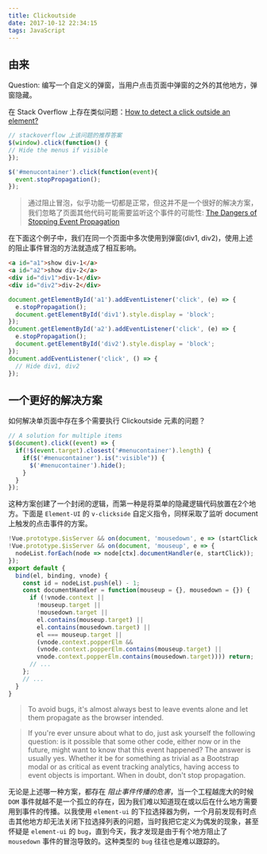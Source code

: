 ```yaml
---
title: Clickoutside
date: 2017-10-12 22:34:15
tags: JavaScript
---
```


## 由来

Question: 编写一个自定义的弹窗，当用户点击页面中弹窗的之外的其他地方，弹窗隐藏。

在 Stack Overflow 上存在类似问题：[How to detect a click outside an element?](https://stackoverflow.com/questions/152975/how-do-i-detect-a-click-outside-an-element)

```js
// stackoverflow 上该问题的推荐答案
$(window).click(function() {
// Hide the menus if visible
});

$('#menucontainer').click(function(event){
  event.stopPropagation();
});
```

>通过阻止冒泡，似乎功能一切都是正常，但这并不是一个很好的解决方案，我们忽略了页面其他代码可能需要监听这个事件的可能性: [The Dangers of Stopping Event Propagation](https://css-tricks.com/dangers-stopping-event-propagation/)

在下面这个例子中，我们在同一个页面中多次使用到弹窗(div1, div2)，使用上述的阻止事件冒泡的方法就造成了相互影响。

```html
<a id="a1">show div-1</a>
<a id="a2">show div-2</a>
<div id="div1">div-1</div>
<div id="div2">div-2</div>
```

```js
document.getElementById('a1').addEventListener('click', (e) => {
  e.stopPropagation();
  document.getElementById('div1').style.display = 'block';
});
document.getElementById('a2').addEventListener('click', (e) => {
  e.stopPropagation();
  document.getElementById('div2').style.display = 'block';
});
document.addEventListener('click', () => {
  // Hide div1, div2
});
```

## 一个更好的解决方案

如何解决单页面中存在多个需要执行 Clickoutside 元素的问题？

```js
// A solution for multiple items
$(document).click((event) => { 
  if(!$(event.target).closest('#menucontainer').length) {
    if($('#menucontainer').is(":visible")) {
      $('#menucontainer').hide();
    }
  }        
});
```

这种方案创建了一个封闭的逻辑，而第一种是将菜单的隐藏逻辑代码放置在2个地方。下面是 `Element-UI` 的 `v-clickside` 自定义指令，同样采取了监听 document 上触发的点击事件的方案。

```js
!Vue.prototype.$isServer && on(document, 'mousedown', e => (startClick = e));
!Vue.prototype.$isServer && on(document, 'mouseup', e => {
  nodeList.forEach(node => node[ctx].documentHandler(e, startClick));
});
export default {
  bind(el, binding, vnode) {
    const id = nodeList.push(el) - 1;
    const documentHandler = function(mouseup = {}, mousedown = {}) {
      if (!vnode.context ||
        !mouseup.target ||
        !mousedown.target ||
        el.contains(mouseup.target) ||
        el.contains(mousedown.target) ||
        el === mouseup.target ||
        (vnode.context.popperElm &&
        (vnode.context.popperElm.contains(mouseup.target) ||
        vnode.context.popperElm.contains(mousedown.target)))) return;
      // ...
    };
    // ...
  }
}
```

>To avoid bugs, it's almost always best to leave events alone and let them propagate as the browser intended.

>If you're ever unsure about what to do, just ask yourself the following question: is it possible that some other code, either now or in the future, might want to know that this event happened? The answer is usually yes. Whether it be for something as trivial as a Bootstrap modal or as critical as event tracking analytics, having access to event objects is important. When in doubt, don't stop propagation.

无论是上述哪一种方案，都存在 *阻止事件传播的危害*，当一个工程越庞大的时候 `DOM` 事件就越不是一个孤立的存在，因为我们难以知道现在或以后在什么地方需要用到事件的传播。以我使用 `element-ui` 的下拉选择器为例，一个月前发现有时点击其他地方却无法关闭下拉选择列表的问题，当时我把它定义为偶发的现象，甚至怀疑是 `element-ui` 的 `bug`，直到今天，我才发现是由于有个地方阻止了 `mousedown` 事件的冒泡导致的。这种类型的 `bug` 往往也是难以跟踪的。
